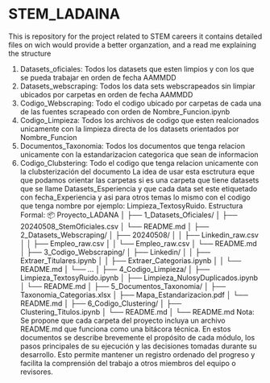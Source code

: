# STEM_LADAINA
This is repository for the project related to STEM careers it contains detailed files on wich would provide a better organzation, and a read me  explaining the structure 
1) Datasets_oficiales: Todos los datasets que esten limpios y con los que se pueda trabajar en orden de fecha AAMMDD 
2) Datasets_webscraping: Todos los data sets webscrapeados sin limpiar ubicados por carpetas en orden de fecha AAMMDD 
3) Codigo_Webscraping: Todo el codigo ubicado por carpetas de cada una de las fuentes scrapeado con orden de Nombre_Funcion.ipynb 
4) Codigo_Limpieza: Todos los archivos de codigo que esten realcionados unicamente con la limpieza directa de los datasets orientados por Nombre_Funcion 
5) Documentos_Taxonomia: Todos los documentos que tenga relacion unicamente con la estandarizacion categorica que sean de informacion 
6) Codigo_Clubstering: Todo el codigo que tenga relacion unicamente con la clubsterización del documento
La idea de usar esta esctrutura eque que podamos orientar las carpetas si es una carpeta que tiene datasets que se llame Datasets_Esperiencia y que cada data set este etiquetado con fecha_Experiencia y asi para otros temas lo mismo con el codigo  que tenga nombre por ejemplo: Limpieza_TextosyRuido. 
Estructura Formal:
📦 Proyecto_LADANA
│
├── 1_Datasets_Oficiales/
│   ├── 20240508_StemOficiales.csv
│   └── README.md
│
├── 2_Datasets_Webscraping/
│   ├── 20240508/
│   │   ├── Linkedin_raw.csv
│   │   ├── Empleo_raw.csv
│   │   └── Empleo_raw.csv
│   └── README.md
│
├── 3_Codigo_Webscraping/
│   ├── Linkedin/
│   │   ├── Extraer_Titulares.ipynb
│   │   ├── Extraer_Categorias.ipynb
│   │   └── README.md
│   └── ...
│
├── 4_Codigo_Limpieza/
│   ├── Limpieza_TextosyRuido.ipynb
│   ├── Limpieza_NulosyDuplicados.ipynb
│   └── README.md
│
├── 5_Documentos_Taxonomia/
│   ├── Taxonomia_Categorias.xlsx
│   ├── Mapa_Estandarizacion.pdf
│   └── README.md
│
├── 6_Codigo_Clustering/
│   ├── Clustering_Titulos.ipynb
│   └── README.md
│
└── README.md
Nota: Se propone que cada carpeta del proyecto incluya un archivo README.md que funciona como una bitácora técnica. En estos documentos se describe brevemente el propósito de cada módulo, los pasos principales de su ejecución y las decisiones tomadas durante su desarrollo. Esto permite mantener un registro ordenado del progreso y facilita la comprensión del trabajo a otros miembros del equipo o revisores.